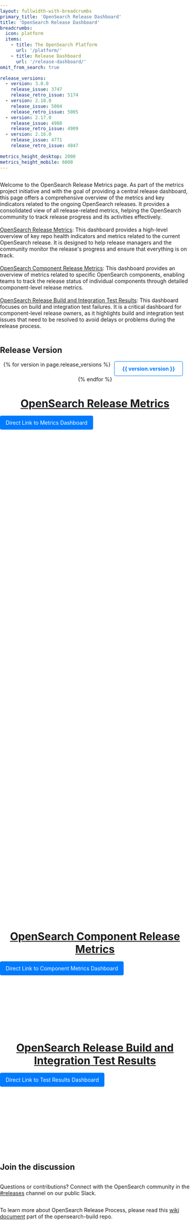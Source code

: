 ```yaml
---
layout: fullwidth-with-breadcrumbs
primary_title: 'OpenSearch Release Dashboard'
title: 'OpenSearch Release Dashboard'
breadcrumbs:
  icon: platform
  items:
    - title: The OpenSearch Platform
      url: '/platform/'
    - title: Release Dashboard
      url: '/release-dashboard/'
omit_from_search: true

release_versions:
  - version: 3.0.0
    release_issue: 3747
    release_retro_issue: 5174
  - version: 2.18.0
    release_issue: 5004
    release_retro_issue: 5005
  - version: 2.17.0
    release_issue: 4908
    release_retro_issue: 4909
  - version: 2.16.0
    release_issue: 4771
    release_retro_issue: 4847

metrics_height_desktop: 2000
metrics_height_mobile: 6000
---
```


<style>
    body, html {
        margin: 0;
        padding: 0;
        width: 100%;
        height: 100%;
        display: flex;
        flex-direction: column;
        background-color: #fff;
    }
    h1 {
        text-align: center;
        margin: 5px 0;
        cursor: pointer;
        text-decoration: underline;
    }
    .dashboard-container {
        width: 100%;
        margin-bottom: 20px;
        overflow: hidden;
    }
    iframe {
        width: 100%;
        border: none;
    }
    .modal {
        display: none;
        position: fixed;
        z-index: 1000;
        left: 0;
        top: 0;
        width: 100%;
        height: 100%;
        overflow: hidden;
        background-color: rgba(0,0,0,0.5);
        justify-content: center;
        align-items: center;
    }
    .modal-content {
        position: relative;
        width: 100%;
        height: 100%;
        max-width: 1200px;
        max-height: 900px
        background-color: white;
        overflow: hidden;
    }
    .modal-header {
        padding: 16px;
        font-size: 20px;
        font-weight: bold;
        border-bottom: 1px solid #ddd;
        background-color: #f5f5f5;
        margin-bottom: 16px;
    }
    .close {
        position: absolute;
        right: 20px;
        top: 20px;
        color: #000;
        font-size: 28px;
        font-weight: bold;
        cursor: pointer;
        z-index: 2;
    }
    .close:hover,
    .close:focus {
        color: #555; 
        text-decoration: none;
        cursor: pointer;
    }
    .modal-body {
        padding: 16px;
        height: calc(100% - 60px);
        overflow: auto;
    }
    .nav-index {
        margin: 5px;
        text-align: center;
    }
    .nav-index a {
        margin: 0 15px;
        text-decoration: none;
        color: #007bff;
        font-weight: bold;
    }
    .nav-index a:hover {
        text-decoration: underline;
    }
    .button {
        display: inline-block;
        padding: 10px 15px;
        font-size: 14px;
        color: #fff;
        background-color: #007bff;
        text-decoration: none;
        border-radius: 4px;
        margin-top: 10px;
    }
    .button:hover {
        background-color: #0056b3;
    }
    .version-selector {
        display: flex;
        flex-wrap: wrap;
        justify-content: center;
        margin-bottom: 20px;
    }
    .version-item {
        margin: 0 10px;
        padding: 10px 20px;
        border: 1px solid #007bff;
        border-radius: 4px;
        cursor: pointer;
        color: #007bff;
        font-weight: bold;
        text-align: center;
        user-select: none;
    }
    .version-item.selected {
        background-color: #007bff;
        color: #fff;
    }
</style>

<p>
    Welcome to the OpenSearch Release Metrics page. As part of the metrics project initiative and with the goal of providing a central release dashboard, this page offers a comprehensive overview of the metrics and key indicators related to the ongoing OpenSearch releases. It provides a consolidated view of all release-related metrics, helping the OpenSearch community to track release progress and its activities effectively.
    <br><br>
    <a href="#metrics-dashboard">OpenSearch Release Metrics</a>: This dashboard provides a high-level overview of key repo health indicators and metrics related to the current OpenSearch release. It is designed to help release managers and the community monitor the release's progress and ensure that everything is on track.
    <br><br>
    <a href="#component-metrics-dashboard">OpenSearch Component Release Metrics</a>: This dashboard provides an overview of metrics related to specific OpenSearch components, enabling teams to track the release status of individual components through detailed component-level release metrics.
    <br><br>
    <a href="#test-results-dashboard">OpenSearch Release Build and Integration Test Results</a>: This dashboard focuses on build and integration test failures. It is a critical dashboard for component-level release owners, as it highlights build and integration test issues that need to be resolved to avoid delays or problems during the release process.
</p>

<h2>Release Version</h2>
<div id="version-selector" class="version-selector">
    {% for version in page.release_versions %}
        <div class="version-item {% if forloop.first %}selected{% endif %}" data-version="{{ version.version }}">{{ version.version }}</div>
    {% endfor %}
</div>

<div id="release-info">
    <p id="release-issue"></p>
    <p id="release-retro-issue"></p>
</div>

<div id="metrics-dashboard" class="dashboard-container">
    <h1 onclick="openModal('modal1')">OpenSearch Release Metrics</h1>
    <a id="metrics-dashboard-link" href="#" target="_blank" class="button">Direct Link to Metrics Dashboard</a>
    <iframe id="metrics-iframe" width="100%" height="1300"></iframe>
</div>

<div id="component-metrics-dashboard" class="dashboard-container">
    <h1 onclick="openModal('modal2')">OpenSearch Component Release Metrics</h1>
    <a id="component-metrics-dashboard-link" href="#" target="_blank" class="button">Direct Link to Component Metrics Dashboard</a>
    <iframe id="component-metrics-iframe" width="100%" height="{{ page.metrics_height_desktop }}"></iframe>
</div>

<div id="test-results-dashboard" class="dashboard-container">
    <h1 onclick="openModal('modal3')">OpenSearch Release Build and Integration Test Results</h1>
    <a id="test-results-dashboard-link" href="#" target="_blank" class="button">Direct Link to Test Results Dashboard</a>
    <iframe id="test-results-iframe" width="100%" height="{{ page.metrics_height_desktop }}"></iframe>
</div>


<div id="modal1" class="modal">
    <div class="modal-content">
        <div class="modal-header">
            <span class="close" onclick="closeModal('modal1')">&times;</span>
            OpenSearch Release Metrics
        </div>
        <div class="modal-body">
            <iframe id="modal1-iframe" width="100%" height="100%"></iframe>
        </div>
    </div>
</div>

<div id="modal2" class="modal">
    <div class="modal-content">
        <div class="modal-header">
            <span class="close" onclick="closeModal('modal2')">&times;</span>
            OpenSearch Component Release Metrics
        </div>
        <div class="modal-body">
            <iframe id="modal2-iframe" width="100%" height="100%"></iframe>
        </div>
    </div>
</div>

<div id="modal3" class="modal">
    <div class="modal-content">
        <div class="modal-header">
            <span class="close" onclick="closeModal('modal3')">&times;</span>
            OpenSearch Release Build and Integration Test Results
        </div>
        <div class="modal-body">
            <iframe id="modal3-iframe" width="100%" height="100%"></iframe>
        </div>
    </div>
</div>

<script>
    const versions = {
        {% for version in page.release_versions %}
            "{{ version.version }}": {
                releaseIssue: {{ version.release_issue }},
                releaseRetroIssue: {{ version.release_retro_issue }}
            },
        {% endfor %}
    };

    let currentSelection = "{{ page.release_versions[0].version }}";

    function updateDashboard(selectedVersion) {
        const versionData = versions[selectedVersion];

        if (selectedVersion) {
            document.getElementById('release-issue').innerHTML = `The current release issue for ${selectedVersion} is <a href="https://github.com/opensearch-project/opensearch-build/issues/${versionData.releaseIssue}" style="color: #007bff; text-decoration: none;">#${versionData.releaseIssue}</a> and the release retro issue is <a href="https://github.com/opensearch-project/opensearch-build/issues/${versionData.releaseRetroIssue}" style="color: #007bff; text-decoration: none;">#${versionData.releaseRetroIssue}</a>. Please follow the release issue for updates posted by the release manager.`;

            const baseUrl = 'https://metrics.opensearch.org/_dashboards/app/dashboards?security_tenant=global#';
            const metricsUrl = `${baseUrl}/view/12d47dd0-e0cc-11ee-86f3-3358a59f8c46?embed=true&_g=(filters:!(),refreshInterval:(pause:!t,value:0),time:(from:now-90d,to:now))&_a=(description:'',filters:!(('$state':(store:appState),meta:(alias:!n,controlledBy:'1710287534575',disabled:!f,index:'512c9c70-e0b3-11ee-9a74-07cd3b4ff414',key:version.keyword,negate:!f,params:(query:'${selectedVersion}'),type:phrase),query:(match_phrase:(version.keyword:'${selectedVersion}')))),fullScreenMode:!f,options:(hidePanelTitles:!f,useMargins:!t),query:(language:kuery,query:''),timeRestore:!t,title:'OpenSearch%20Release%20Metrics',viewMode:view)&show-top-menu=true&show-query-input=true&show-time-filter=true`;

            const testResultsUrl = `${baseUrl}/view/21aad140-49f6-11ef-bbdd-39a9b324a5aa?embed=true&_g=(filters:!(),refreshInterval:(pause:!t,value:0),time:(from:now-90d,to:now))&_a=(description:'OpenSearch%20Release%20Build%20and%20Integration%20Test%20Results',filters:!(('$state':(store:appState),meta:(alias:!n,controlledBy:'1721852613904',disabled:!f,index:'16f55f10-4977-11ef-8565-15a1562cd0a0',key:version,negate:!f,params:(query:'${selectedVersion}'),type:phrase),query:(match_phrase:(version:'${selectedVersion}')))),fullScreenMode:!f,options:(hidePanelTitles:!f,useMargins:!t),query:(language:kuery,query:''),timeRestore:!t,title:'OpenSearch%20Release%20Build%20and%20Integration%20Test%20Results',viewMode:view)&show-top-menu=true&show-query-input=true&show-time-filter=true`;

            const componentMetricsUrl = `${baseUrl}/view/be62b350-6b06-11ef-8d6b-d50babf51bc6?embed=true&_g=(filters:!(),refreshInterval:(pause:!t,value:0),time:(from:now%2Fd,to:now%2Fd))&_a=(description:'',filters:!(('$state':(store:appState),meta:(alias:!n,controlledBy:'1725485220320',disabled:!f,index:'512c9c70-e0b3-11ee-9a74-07cd3b4ff414',key:version.keyword,negate:!f,params:(query:'${selectedVersion}'),type:phrase),query:(match_phrase:(version.keyword:'${selectedVersion}')))),fullScreenMode:!f,options:(hidePanelTitles:!f,useMargins:!t),query:(language:kuery,query:''),timeRestore:!t,title:'OpenSearch%20Component%20Release%20Metrics',viewMode:view)&show-top-menu=true&show-query-input=true&show-time-filter=true`;

            document.getElementById('metrics-iframe').src = metricsUrl;
            document.getElementById('test-results-iframe').src = testResultsUrl;
            document.getElementById('component-metrics-iframe').src = componentMetricsUrl;
            document.getElementById('metrics-dashboard-link').href = metricsUrl;
            document.getElementById('test-results-dashboard-link').href = testResultsUrl;
            document.getElementById('component-metrics-dashboard-link').href = componentMetricsUrl;
            document.getElementById('modal1-iframe').src = metricsUrl;
            document.getElementById('modal2-iframe').src = componentMetricsUrl;
            document.getElementById('modal3-iframe').src = testResultsUrl;
        } else {
            document.getElementById('release-issue').innerHTML = '';
            document.getElementById('release-retro-issue').innerHTML = '';
            const baseUrl = 'https://metrics.opensearch.org/_dashboards/app/dashboards?security_tenant=global#';
            const defaultMetricsUrl = `${baseUrl}/view/12d47dd0-e0cc-11ee-86f3-3358a59f8c46?embed=true&_g=(filters:!(),refreshInterval:(pause:!t,value:0),time:(from:now-90d,to:now))&_a=(description:'',filters:!(),fullScreenMode:!f,options:(hidePanelTitles:!f,useMargins:!t),query:(language:kuery,query:''),timeRestore:!t,title:'OpenSearch%20Release%20Metrics',viewMode:view)&show-top-menu=true&show-query-input=true&show-time-filter=true`;

            const defaultTestResultsUrl = `${baseUrl}/view/21aad140-49f6-11ef-bbdd-39a9b324a5aa?embed=true&_g=(filters:!(),refreshInterval:(pause:!t,value:0),time:(from:now-90d,to:now))&_a=(description:'OpenSearch%20Release%20Build%20and%20Integration%20Test%20Results',filters:!(),fullScreenMode:!f,options:(hidePanelTitles:!f,useMargins:!t),query:(language:kuery,query:''),timeRestore:!t,title:'OpenSearch%20Release%20Build%20and%20Integration%20Test%20Results',viewMode:view)&show-top-menu=true&show-query-input=true&show-time-filter=true`;

            const defaultComponentMetricsUrl = `${baseUrl}/view/be62b350-6b06-11ef-8d6b-d50babf51bc6?embed=true&_g=(filters:!(),refreshInterval:(pause:!t,value:0),time:(from:now%2Fd,to:now%2Fd))&_a=(description:'',filters:!(),fullScreenMode:!f,options:(hidePanelTitles:!f,useMargins:!t),query:(language:kuery,query:''),timeRestore:!t,title:'OpenSearch%20Component%20Release%20Metrics',viewMode:view)&show-top-menu=true&show-query-input=true&show-time-filter=true`;

            document.getElementById('metrics-iframe').src = defaultMetricsUrl;
            document.getElementById('test-results-iframe').src = defaultTestResultsUrl;
            document.getElementById('component-metrics-iframe').src = defaultComponentMetricsUrl;
            document.getElementById('metrics-dashboard-link').href = defaultMetricsUrl;
            document.getElementById('test-results-dashboard-link').href = defaultTestResultsUrl;
            document.getElementById('component-metrics-dashboard-link').href = defaultComponentMetricsUrl;
            document.getElementById('modal1-iframe').src = defaultMetricsUrl;
            document.getElementById('modal2-iframe').src = defaultComponentMetricsUrl;
            document.getElementById('modal3-iframe').src = defaultTestResultsUrl;
        }
    }
    document.addEventListener('DOMContentLoaded', function () {
        const defaultVersion = "{{ page.release_versions[0].version }}";
        document.querySelector(`.version-item[data-version="${defaultVersion}"]`).classList.add('selected');
        updateDashboard(defaultVersion);
    });
    document.getElementById('version-selector').addEventListener('click', function (event) {
        const selectedElement = event.target;
        if (selectedElement.classList.contains('version-item')) {
            const selectedVersion = selectedElement.getAttribute('data-version');
            
            if (currentSelection === selectedVersion) {
                selectedElement.classList.remove('selected');
                currentSelection = '';
                updateDashboard('');
            } else {
                if (currentSelection) {
                    document.querySelector(`.version-item[data-version="${currentSelection}"]`).classList.remove('selected');
                }
                selectedElement.classList.add('selected');
                currentSelection = selectedVersion;
                updateDashboard(selectedVersion);
            }
        }
    });
</script>

<script>
    function openModal(modalId) {
        document.getElementById(modalId).style.display = "flex";
    }
    function closeModal(modalId) {
        document.getElementById(modalId).style.display = "none";
    }
</script>

<h2>Join the discussion</h2>
<p>
    Questions or contributions? Connect with the OpenSearch community in the <a href="https://opensearch.slack.com/archives/C0561HRK961">#releases</a> channel on our public Slack.
</p>

<p>
    To learn more about OpenSearch Release Process, please read this <a href="https://github.com/opensearch-project/opensearch-build/wiki/Releasing-the-Distribution">wiki document</a> part of the opensearch-build repo.
</p>